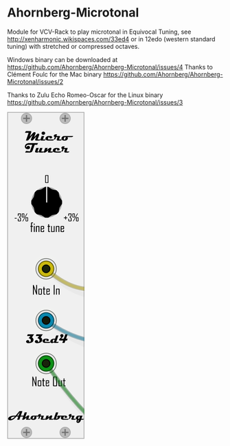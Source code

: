 # Ahornberg-Microtonal

Module for VCV-Rack to play microtonal in Equivocal Tuning, see http://xenharmonic.wikispaces.com/33ed4 or in 12edo (western standard tuning) with stretched or compressed octaves.

Windows binary can be downloaded at https://github.com/Ahornberg/Ahornberg-Microtonal/issues/4
Thanks to Clément Foulc for the Mac binary https://github.com/Ahornberg/Ahornberg-Microtonal/issues/2

Thanks to Zulu Echo Romeo-Oscar for the Linux binary https://github.com/Ahornberg/Ahornberg-Microtonal/issues/3

![MicroTuner](manual-pics/microtuner1.png)

